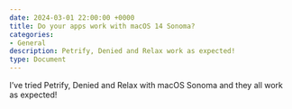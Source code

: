 ```yaml
---
date: 2024-03-01 22:00:00 +0000
title: Do your apps work with macOS 14 Sonoma?
categories:
- General
description: Petrify, Denied and Relax work as expected!
type: Document
---
```


I’ve tried Petrify, Denied and Relax with macOS Sonoma and they all work as expected!
